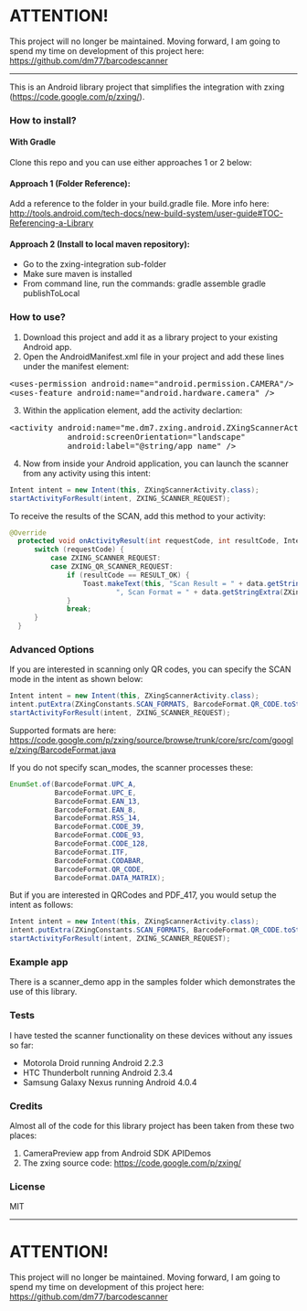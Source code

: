 ATTENTION!
==========

This project will no longer be maintained. Moving forward, I am going to spend my time on development of this project here: https://github.com/dm77/barcodescanner

-------------------------------------------------------------------------------------

This is an Android library project that simplifies the integration with zxing (https://code.google.com/p/zxing/).

### How to install?

#### With Gradle

Clone this repo and you can use either approaches 1 or 2 below:

#### Approach 1 (Folder Reference): 

Add a reference to the folder in your build.gradle file. More info here: http://tools.android.com/tech-docs/new-build-system/user-guide#TOC-Referencing-a-Library


#### Approach 2 (Install to local maven repository): 

* Go to the zxing-integration sub-folder
* Make sure maven is installed
* From command line, run the commands: 
gradle assemble
gradle publishToLocal

### How to use?

1. Download this project and add it as a library project to your existing Android app.
2. Open the AndroidManifest.xml file in your project and add these lines under the manifest element:
<pre>
&lt;uses-permission android:name="android.permission.CAMERA"/&gt;
&lt;uses-feature android:name="android.hardware.camera" /&gt;
</pre>
3. Within the application element, add the activity declartion:
<pre>
&lt;activity android:name="me.dm7.zxing.android.ZXingScannerActivity"`
            android:screenOrientation="landscape"
            android:label="@string/app_name" /&gt;
</pre>
4. Now from inside your Android application, you can launch the scanner from any activity using this intent:

```java
Intent intent = new Intent(this, ZXingScannerActivity.class);
startActivityForResult(intent, ZXING_SCANNER_REQUEST);
```

To receive the results of the SCAN, add this method to your activity:

```java
@Override
  protected void onActivityResult(int requestCode, int resultCode, Intent data) {
      switch (requestCode) {
          case ZXING_SCANNER_REQUEST:
          case ZXING_QR_SCANNER_REQUEST:
              if (resultCode == RESULT_OK) {
                  Toast.makeText(this, "Scan Result = " + data.getStringExtra(ZXingConstants.SCAN_RESULT) +
                          ", Scan Format = " + data.getStringExtra(ZXingConstants.SCAN_RESULT_FORMAT), Toast.LENGTH_SHORT).show();
              }
              break;
      }
  }
```  

### Advanced Options
If you are interested in scanning only QR codes, you can specify the SCAN mode in the intent as shown below:
```java
Intent intent = new Intent(this, ZXingScannerActivity.class);
intent.putExtra(ZXingConstants.SCAN_FORMATS, BarcodeFormat.QR_CODE.toString());
startActivityForResult(intent, ZXING_SCANNER_REQUEST);
```

Supported formats are here: https://code.google.com/p/zxing/source/browse/trunk/core/src/com/google/zxing/BarcodeFormat.java

If you do not specify scan_modes, the scanner processes these:
```java
EnumSet.of(BarcodeFormat.UPC_A,
           BarcodeFormat.UPC_E,
           BarcodeFormat.EAN_13,
           BarcodeFormat.EAN_8,
           BarcodeFormat.RSS_14,
           BarcodeFormat.CODE_39,
           BarcodeFormat.CODE_93,
           BarcodeFormat.CODE_128,
           BarcodeFormat.ITF,
           BarcodeFormat.CODABAR,
           BarcodeFormat.QR_CODE,
           BarcodeFormat.DATA_MATRIX);
```

But if you are interested in QRCodes and PDF_417, you would setup the intent as follows:
```java
Intent intent = new Intent(this, ZXingScannerActivity.class);
intent.putExtra(ZXingConstants.SCAN_FORMATS, BarcodeFormat.QR_CODE.toString() + "," + BarcodeFormat.PDF_417.toString());
startActivityForResult(intent, ZXING_SCANNER_REQUEST);
```

### Example app
There is a scanner_demo app in the samples folder which demonstrates the use of this library.

### Tests
I have tested the scanner functionality on these devices without any issues so far:
* Motorola Droid running Android 2.2.3
* HTC Thunderbolt running Android 2.3.4
* Samsung Galaxy Nexus running Android 4.0.4

### Credits
Almost all of the code for this library project has been taken from these two places:

1. CameraPreview app from Android SDK APIDemos 
2. The zxing source code: https://code.google.com/p/zxing/

### License
MIT

-----------------------------------------------------------------

ATTENTION!
==========

This project will no longer be maintained. Moving forward, I am going to spend my time on development of this project here: https://github.com/dm77/barcodescanner


